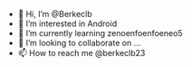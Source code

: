 - 👋 Hi, I’m @Berkeclb
- 👀 I’m interested in Android
- 🌱 I’m currently learning zenoenfoenfoeneo5 
- 💞️ I’m looking to collaborate on ...
- 📫 How to reach me @berkeclb23

<!---
Berkeclb/Berkeclb is a ✨ special ✨ repository because its `README.md` (this file) appears on your GitHub profile.
You can click the Preview link to take a look at your changes.
--->
